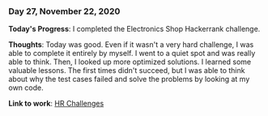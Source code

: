 ### Day 27, November 22, 2020

**Today's Progress**: I completed the Electronics Shop Hackerrank challenge.

**Thoughts**: Today was good. Even if it wasn't a very hard challenge, I was able to complete it entirely by myself. I went to a quiet spot and was really able to think. Then, I looked up more optimized solutions. I learned some valuable lessons. The first times didn't succeed, but I was able to think about why the test cases failed and solve the problems by looking at my own code.

**Link to work**: [HR Challenges](https://github.com/jdemarc/100-days-of-code/tree/main/hackerrank)